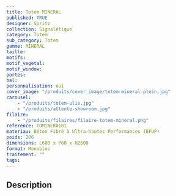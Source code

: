 ```yaml
---
title: Totem MINERAL
published: TRUE
designer: Spritz
collection: Signalétique
category: Totem
sub_category: Totem
gamme: MINERAL
taille:
motifs:
motif_vegetal:
motif_window:
portes:
bal:
personnalisation: oui
cover_image: "/produits/cover_image/totem-mineral-plein.jpg"
carousel:
    - "/produits/totem-ulis.jpg"
    - "/produits/attente-showroom.jpg"
filaire:
    - "/produits/filaires/filaire-totem-mineral.png"
reference: TOMINER0101
materiau: Béton Fibré à Ultra-hautes Performances (BFUP)
poids: 206
dimensions: L600 x P60 x H2500
format: Monobloc
traitement: ""
tags:
---
```


## Description
